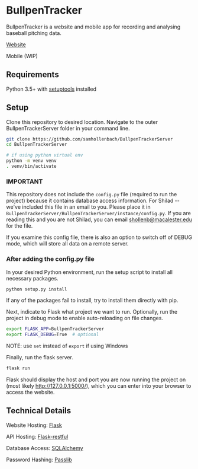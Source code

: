 # BullpenTracker


BullpenTracker is a website and mobile app for recording and analysing baseball pitching data.

[Website](bullpentracker.com)

Mobile (WIP)


## Requirements

Python 3.5+ with [setuptools](https://pypi.org/project/setuptools/) installed



## Setup


Clone this repository to desired location. Navigate to the outer BullpenTrackerServer folder in your command line. 

```bash
git clone https://github.com/samhollenbach/BullpenTrackerServer
cd BullpenTrackerServer

# if using python virtual env
python -m venv venv
. venv/bin/activate

```


### IMPORTANT

This repository does not include the `config.py` file (required to run the project) because it contains database access information. For Shilad -- we've included this file in an email to you. Please place it in `BullpenTrackerServer/BullpenTrackerServer/instance/config.py`. If you are reading this and you are not Shilad, you can email [shollenb@macalester.edu](shollenb@macalester.edu) for the file.

If you examine this config file, there is also an option to switch off of DEBUG mode, which will store all data on a remote server. 



### After adding the config.py file


In your desired Python environment, run the setup script to install all necessary packages.

```bash
python setup.py install
```
If any of the packages fail to install, try to install them directly with pip.


Next, indicate to Flask what project we want to run. Optionally, run the project in debug mode to enable auto-reloading on file changes.

```bash
export FLASK_APP=BullpenTrackerServer
export FLASK_DEBUG=True  # optional
```
NOTE: use `set` instead of `export` if using Windows


Finally, run the flask server.

```bash
flask run
```

Flask should display the host and port you are now running the project on (most likely http://127.0.0.1:5000/), which you can enter into your browser to access the website. 


### 


## Technical Details

Website Hosting: [Flask](http://flask.pocoo.org/)

API Hosting: [Flask-restful](https://flask-restful.readthedocs.io/en/latest/)

Database Access: [SQLAlchemy](https://www.sqlalchemy.org/)

Password Hashing: [Passlib](https://passlib.readthedocs.io/en/stable/)



